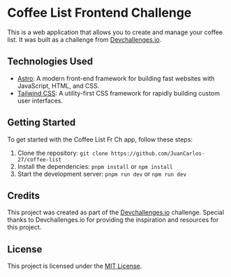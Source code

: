 # Coffee List Frontend Challenge

This is a web application that allows you to create and manage your coffee list. It was built as a challenge from [Devchallenges.io](https://devchallenges.io/).

## Technologies Used

- [Astro](https://astro.build/): A modern front-end framework for building fast websites with JavaScript, HTML, and CSS.
- [Tailwind CSS](https://tailwindcss.com/): A utility-first CSS framework for rapidly building custom user interfaces.

## Getting Started

To get started with the Coffee List Fr Ch app, follow these steps:

1. Clone the repository: `git clone https://github.com/JuanCarlos-27/coffee-list`
2. Install the dependencies: `pnpm install` or `npm install`
3. Start the development server: `pnpm run dev` or `npm run dev`

## Credits

This project was created as part of the [Devchallenges.io](https://devchallenges.io/) challenge. Special thanks to Devchallenges.io for providing the inspiration and resources for this project.

## License

This project is licensed under the [MIT License](LICENSE).
